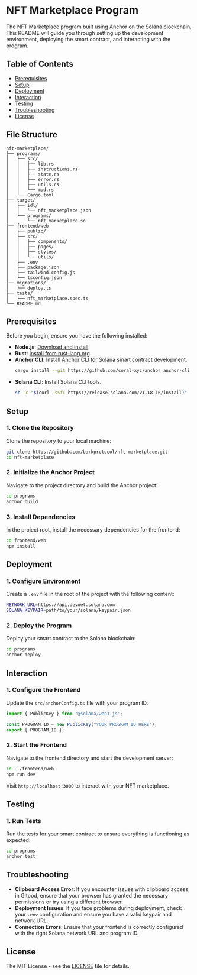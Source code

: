 # NFT Marketplace Program

The NFT Marketplace program built using Anchor on the Solana blockchain. This README will guide you through setting up the development environment, deploying the smart contract, and interacting with the program.

## Table of Contents

- [Prerequisites](#prerequisites)
- [Setup](#setup)
- [Deployment](#deployment)
- [Interaction](#interaction)
- [Testing](#testing)
- [Troubleshooting](#troubleshooting)
- [License](#license)

## File Structure

```
nft-marketplace/
├── programs/
│   ├── src/
│   │   ├── lib.rs
│   │   ├── instructions.rs
│   │   ├── state.rs
│   │   ├── error.rs
│   │   ├── utils.rs
│   │   └── mod.rs
│   └── Cargo.toml
├── target/
│   ├── idl/
│   │   └── nft_marketplace.json
│   └── programs/
│       └── nft_marketplace.so
├── frontend/web
│   ├── public/
│   ├── src/
│   │   ├── components/
│   │   ├── pages/
│   │   ├── styles/
│   │   └── utils/
│   ├── .env
│   ├── package.json
│   ├── tailwind.config.js
│   └── tsconfig.json
├── migrations/
│   └── deploy.ts
├── tests/
│   └── nft_marketplace.spec.ts
└── README.md
```

## Prerequisites

Before you begin, ensure you have the following installed:

- **Node.js**: [Download and install](https://nodejs.org/).
- **Rust**: [Install from rust-lang.org](https://www.rust-lang.org/).
- **Anchor CLI**: Install Anchor CLI for Solana smart contract development.
  ```bash
  cargo install --git https://github.com/coral-xyz/anchor anchor-cli --tag v0.31.1
  ```
- **Solana CLI**: Install Solana CLI tools.
  ```bash
  sh -c "$(curl -sSfL https://release.solana.com/v1.18.16/install)"
  ```

## Setup

### 1. Clone the Repository

Clone the repository to your local machine:

```bash
git clone https://github.com/barkprotocol/nft-marketplace.git
cd nft-marketplace
```

### 2. Initialize the Anchor Project

Navigate to the project directory and build the Anchor project:

```bash
cd programs
anchor build
```

### 3. Install Dependencies

In the project root, install the necessary dependencies for the frontend:

```bash
cd frontend/web
npm install
```

## Deployment

### 1. Configure Environment

Create a `.env` file in the root of the project with the following content:

```bash
NETWORK_URL=https://api.devnet.solana.com
SOLANA_KEYPAIR=path/to/your/solana/keypair.json
```

### 2. Deploy the Program

Deploy your smart contract to the Solana blockchain:

```bash
cd programs
anchor deploy
```

## Interaction

### 1. Configure the Frontend

Update the `src/anchorConfig.ts` file with your program ID:

```typescript
import { PublicKey } from '@solana/web3.js';

const PROGRAM_ID = new PublicKey("YOUR_PROGRAM_ID_HERE");
export { PROGRAM_ID };
```

### 2. Start the Frontend

Navigate to the frontend directory and start the development server:

```bash
cd ../frontend/web
npm run dev
```

Visit `http://localhost:3000` to interact with your NFT marketplace.

## Testing

### 1. Run Tests

Run the tests for your smart contract to ensure everything is functioning as expected:

```bash
cd programs
anchor test
```

## Troubleshooting

- **Clipboard Access Error**: If you encounter issues with clipboard access in Gitpod, ensure that your browser has granted the necessary permissions or try using a different browser.
- **Deployment Issues**: If you face problems during deployment, check your `.env` configuration and ensure you have a valid keypair and network URL.
- **Connection Errors**: Ensure that your frontend is correctly configured with the right Solana network URL and program ID.

## License

The MIT License - see the [LICENSE](LICENSE) file for details.
